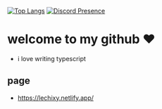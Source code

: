 [![Top Langs](https://github-readme-stats.vercel.app/api/top-langs/?username=lechixy)](https://github.com/anuraghazra/github-readme-stats)
[![Discord Presence](https://lanyard.cnrad.dev/api/391511241786654721)](https://discord.com/users/391511241786654721)

# welcome to my github ❤️
- i love writing typescript

## page
- https://lechixy.netlify.app/
